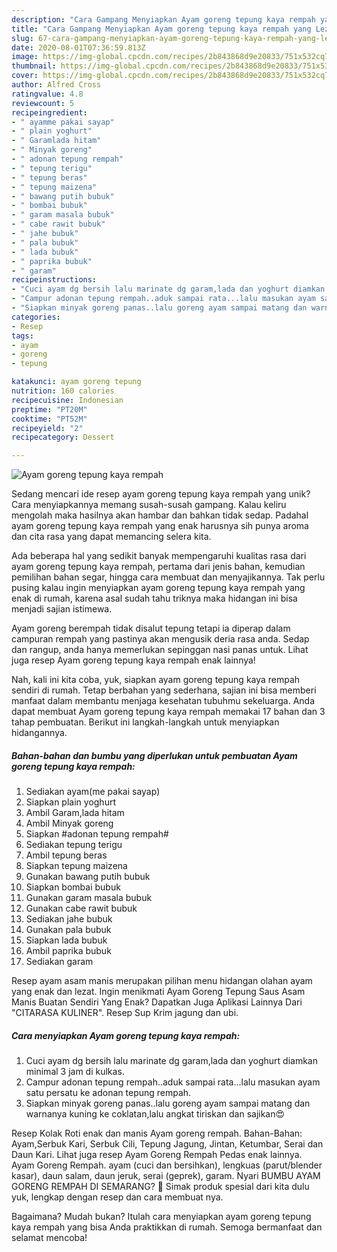 ```yaml
---
description: "Cara Gampang Menyiapkan Ayam goreng tepung kaya rempah yang Lezat Sekali"
title: "Cara Gampang Menyiapkan Ayam goreng tepung kaya rempah yang Lezat Sekali"
slug: 67-cara-gampang-menyiapkan-ayam-goreng-tepung-kaya-rempah-yang-lezat-sekali
date: 2020-08-01T07:36:59.813Z
image: https://img-global.cpcdn.com/recipes/2b843868d9e20833/751x532cq70/ayam-goreng-tepung-kaya-rempah-foto-resep-utama.jpg
thumbnail: https://img-global.cpcdn.com/recipes/2b843868d9e20833/751x532cq70/ayam-goreng-tepung-kaya-rempah-foto-resep-utama.jpg
cover: https://img-global.cpcdn.com/recipes/2b843868d9e20833/751x532cq70/ayam-goreng-tepung-kaya-rempah-foto-resep-utama.jpg
author: Alfred Cross
ratingvalue: 4.8
reviewcount: 5
recipeingredient:
- " ayamme pakai sayap"
- " plain yoghurt"
- " Garamlada hitam"
- " Minyak goreng"
- " adonan tepung rempah"
- " tepung terigu"
- " tepung beras"
- " tepung maizena"
- " bawang putih bubuk"
- " bombai bubuk"
- " garam masala bubuk"
- " cabe rawit bubuk"
- " jahe bubuk"
- " pala bubuk"
- " lada bubuk"
- " paprika bubuk"
- " garam"
recipeinstructions:
- "Cuci ayam dg bersih lalu marinate dg garam,lada dan yoghurt diamkan minimal 3 jam di kulkas."
- "Campur adonan tepung rempah..aduk sampai rata...lalu masukan ayam satu persatu ke adonan tepung rempah."
- "Siapkan minyak goreng panas..lalu goreng ayam sampai matang dan warnanya kuning ke coklatan,lalu angkat tiriskan dan sajikan😍"
categories:
- Resep
tags:
- ayam
- goreng
- tepung

katakunci: ayam goreng tepung 
nutrition: 160 calories
recipecuisine: Indonesian
preptime: "PT20M"
cooktime: "PT52M"
recipeyield: "2"
recipecategory: Dessert

---
```



![Ayam goreng tepung kaya rempah](https://img-global.cpcdn.com/recipes/2b843868d9e20833/751x532cq70/ayam-goreng-tepung-kaya-rempah-foto-resep-utama.jpg)

Sedang mencari ide resep ayam goreng tepung kaya rempah yang unik? Cara menyiapkannya memang susah-susah gampang. Kalau keliru mengolah maka hasilnya akan hambar dan bahkan tidak sedap. Padahal ayam goreng tepung kaya rempah yang enak harusnya sih punya aroma dan cita rasa yang dapat memancing selera kita.

Ada beberapa hal yang sedikit banyak mempengaruhi kualitas rasa dari ayam goreng tepung kaya rempah, pertama dari jenis bahan, kemudian pemilihan bahan segar, hingga cara membuat dan menyajikannya. Tak perlu pusing kalau ingin menyiapkan ayam goreng tepung kaya rempah yang enak di rumah, karena asal sudah tahu triknya maka hidangan ini bisa menjadi sajian istimewa.

Ayam goreng berempah tidak disalut tepung tetapi ia diperap dalam campuran rempah yang pastinya akan mengusik deria rasa anda. Sedap dan rangup, anda hanya memerlukan sepinggan nasi panas untuk. Lihat juga resep Ayam goreng tepung kaya rempah enak lainnya!


Nah, kali ini kita coba, yuk, siapkan ayam goreng tepung kaya rempah sendiri di rumah. Tetap berbahan yang sederhana, sajian ini bisa memberi manfaat dalam membantu menjaga kesehatan tubuhmu sekeluarga. Anda dapat membuat Ayam goreng tepung kaya rempah memakai 17 bahan dan 3 tahap pembuatan. Berikut ini langkah-langkah untuk menyiapkan hidangannya.

<!--inarticleads1-->

##### Bahan-bahan dan bumbu yang diperlukan untuk pembuatan Ayam goreng tepung kaya rempah:

1. Sediakan  ayam(me pakai sayap)
1. Siapkan  plain yoghurt
1. Ambil  Garam,lada hitam
1. Ambil  Minyak goreng
1. Siapkan  #adonan tepung rempah#
1. Sediakan  tepung terigu
1. Ambil  tepung beras
1. Siapkan  tepung maizena
1. Gunakan  bawang putih bubuk
1. Siapkan  bombai bubuk
1. Gunakan  garam masala bubuk
1. Gunakan  cabe rawit bubuk
1. Sediakan  jahe bubuk
1. Gunakan  pala bubuk
1. Siapkan  lada bubuk
1. Ambil  paprika bubuk
1. Sediakan  garam


Resep ayam asam manis merupakan pilihan menu hidangan olahan ayam yang enak dan lezat. Ingin menikmati Ayam Goreng Tepung Saus Asam Manis Buatan Sendiri Yang Enak? Dapatkan Juga Aplikasi Lainnya Dari &#34;CITARASA KULINER&#34;. Resep Sup Krim jagung dan ubi. 

<!--inarticleads2-->

##### Cara menyiapkan Ayam goreng tepung kaya rempah:

1. Cuci ayam dg bersih lalu marinate dg garam,lada dan yoghurt diamkan minimal 3 jam di kulkas.
1. Campur adonan tepung rempah..aduk sampai rata...lalu masukan ayam satu persatu ke adonan tepung rempah.
1. Siapkan minyak goreng panas..lalu goreng ayam sampai matang dan warnanya kuning ke coklatan,lalu angkat tiriskan dan sajikan😍


Resep Kolak Roti enak dan manis Ayam goreng rempah. Bahan-Bahan: Ayam,Serbuk Kari, Serbuk Cili, Tepung Jagung, Jintan, Ketumbar, Serai dan Daun Kari. Lihat juga resep Ayam Goreng Rempah Pedas enak lainnya. Ayam Goreng Rempah. ayam (cuci dan bersihkan), lengkuas (parut/blender kasar), daun salam, daun jeruk, serai (geprek), garam. Nyari BUMBU AYAM GORENG REMPAH DI SEMARANG? 🙂 Simak produk spesial dari kita dulu yuk, lengkap dengan resep dan cara membuat nya. 

Bagaimana? Mudah bukan? Itulah cara menyiapkan ayam goreng tepung kaya rempah yang bisa Anda praktikkan di rumah. Semoga bermanfaat dan selamat mencoba!
